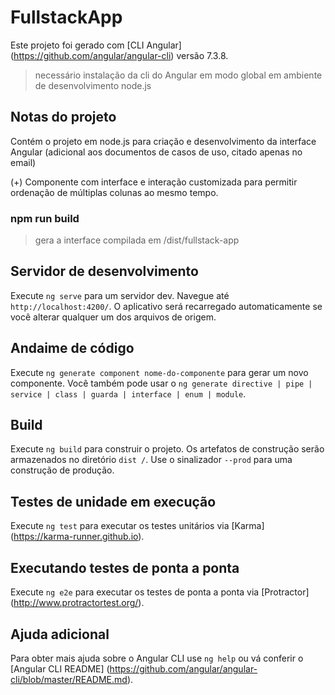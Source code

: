 # FullstackApp

Este projeto foi gerado com [CLI Angular] (https://github.com/angular/angular-cli) versão 7.3.8.

> necessário instalação da cli do Angular em modo global em ambiente de desenvolvimento node.js

## Notas do projeto

Contém o projeto em node.js para criação e desenvolvimento da interface Angular (adicional aos documentos de casos de uso, citado apenas no email)

(+) Componente com interface e interação customizada para permitir ordenação de múltiplas colunas ao mesmo tempo.

### npm run build
> gera a interface compilada em /dist/fullstack-app

## Servidor de desenvolvimento

Execute `ng serve` para um servidor dev. Navegue até `http://localhost:4200/`. O aplicativo será recarregado automaticamente se você alterar qualquer um dos arquivos de origem.

## Andaime de código

Execute `ng generate component nome-do-componente` para gerar um novo componente. Você também pode usar o `ng generate directive | pipe | service | class | guarda | interface | enum | module`.

## Build

Execute `ng build` para construir o projeto. Os artefatos de construção serão armazenados no diretório `dist /`. Use o sinalizador `--prod` para uma construção de produção.

## Testes de unidade em execução

Execute `ng test` para executar os testes unitários via [Karma] (https://karma-runner.github.io).

## Executando testes de ponta a ponta

Execute `ng e2e` para executar os testes de ponta a ponta via [Protractor] (http://www.protractortest.org/).

## Ajuda adicional

Para obter mais ajuda sobre o Angular CLI use `ng help` ou vá conferir o [Angular CLI README] (https://github.com/angular/angular-cli/blob/master/README.md).
